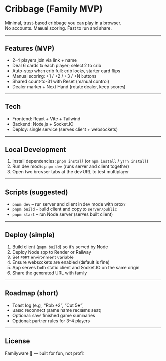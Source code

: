 # Cribbage (Family MVP)

Minimal, trust-based cribbage you can play in a browser.  
No accounts. Manual scoring. Fast to run and share.

---

## Features (MVP)
- 2–4 players join via link + name  
- Deal 6 cards to each player; select 2 to crib  
- Auto-step when crib full: crib locks, starter card flips  
- Manual scoring: +1 / +2 / +3 / +N buttons  
- Shared count-to-31 with Reset (manual control)  
- Dealer marker + Next Hand (rotate dealer, keep scores)  

---

## Tech
- Frontend: React + Vite + Tailwind  
- Backend: Node.js + Socket.IO  
- Deploy: single service (serves client + websockets)  

---

## Local Development
1. Install dependencies: `pnpm install` (or `npm install` / `yarn install`)  
2. Run dev mode: `pnpm dev` (runs server and client together)  
3. Open two browser tabs at the dev URL to test multiplayer  

---

## Scripts (suggested)
- `pnpm dev` – run server and client in dev mode with proxy  
- `pnpm build` – build client and copy to `server/public`  
- `pnpm start` – run Node server (serves built client)  

---

## Deploy (simple)
1. Build client (`pnpm build`) so it’s served by Node  
2. Deploy Node app to Render or Railway  
3. Set `PORT` environment variable  
4. Ensure websockets are enabled (default is fine)  
5. App serves both static client and Socket.IO on the same origin  
6. Share the generated URL with family  

---

## Roadmap (short)
- Toast log (e.g., “Rob +2”, “Cut 5♣”)  
- Basic reconnect (same name reclaims seat)  
- Optional: save finished game summaries  
- Optional: partner rules for 3–4 players  

---

## License
Familyware 💛 — built for fun, not profit

